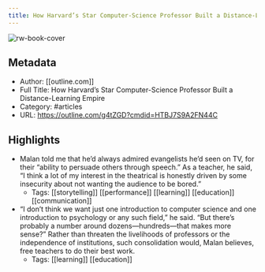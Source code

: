 ```yaml
---
title: How Harvard’s Star Computer-Science Professor Built a Distance-Learning Empire
---
```

![rw-book-cover](https://readwise-assets.s3.amazonaws.com/static/images/article2.74d541386bbf.png)

## Metadata
- Author: [[outline.com]]
- Full Title: How Harvard’s Star Computer-Science Professor Built a Distance-Learning Empire
- Category: #articles
- URL: https://outline.com/g4tZGD?cmdid=HTBJ7S9A2FN44C

## Highlights
- Malan told me that he’d always admired evangelists he’d seen on TV, for their “ability to persuade others through speech.” As a teacher, he said, “I think a lot of my interest in the theatrical is honestly driven by some insecurity about not wanting the audience to be bored.”
    - Tags: [[storytelling]] [[performance]] [[learning]] [[education]] [[communication]] 
- “I don’t think we want just one introduction to computer science and one introduction to psychology or any such field,” he said. “But there’s probably a number around dozens—hundreds—that makes more sense?” Rather than threaten the livelihoods of professors or the independence of institutions, such consolidation would, Malan believes, free teachers to do their best work.
    - Tags: [[learning]] [[education]] 
